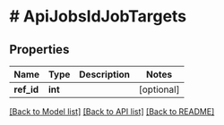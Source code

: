 # # ApiJobsIdJobTargets

## Properties

Name | Type | Description | Notes
------------ | ------------- | ------------- | -------------
**ref_id** | **int** |  | [optional]

[[Back to Model list]](../../README.md#models) [[Back to API list]](../../README.md#endpoints) [[Back to README]](../../README.md)

